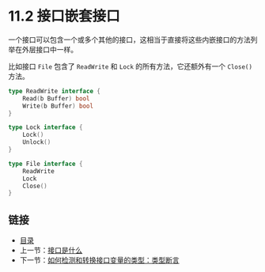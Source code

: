 # 11.2 接口嵌套接口

一个接口可以包含一个或多个其他的接口，这相当于直接将这些内嵌接口的方法列举在外层接口中一样。

比如接口 `File` 包含了 `ReadWrite` 和 `Lock` 的所有方法，它还额外有一个 `Close()` 方法。

```go
type ReadWrite interface {
    Read(b Buffer) bool
    Write(b Buffer) bool
}

type Lock interface {
    Lock()
    Unlock()
}

type File interface {
    ReadWrite
    Lock
    Close()
}
```

## 链接

- [目录](directory.md)
- 上一节：[接口是什么](11.1.md)
- 下一节：[如何检测和转换接口变量的类型：类型断言](11.3.md)